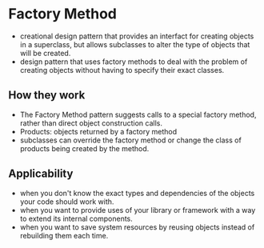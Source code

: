 # Factory Method

- creational design pattern that provides an interfact for creating objects in a superclass, but allows subclasses to alter the type of objects that will be created.
- design pattern that uses factory methods to deal with the problem of creating objects without having to specify their exact classes. 

## How they work

- The Factory Method pattern suggests calls to a special factory method, rather than direct object construction calls.
- Products: objects returned by a factory method
- subclasses can override the factory method or change the class of products being created by the method.

## Applicability

- when you don't know the exact types and dependencies of the objects your code should work with.
- when you want to provide uses of your library or framework with a way to extend its internal components.
- when you want to save system resources by reusing objects instead of rebuilding them each time.

